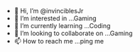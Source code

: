 - 👋 Hi, I’m @invinciblesJr
- 👀 I’m interested in ...Gaming
- 🌱 I’m currently learning ...Coding
- 💞️ I’m looking to collaborate on ...Gaming
- 📫 How to reach me ...ping me


<!---
invinciblesJr/invinciblesJr is a ✨ special ✨ repository because its `README.md` (this file) appears on your GitHub profile.
You can click the Preview link to take a look at your changes.
--->
